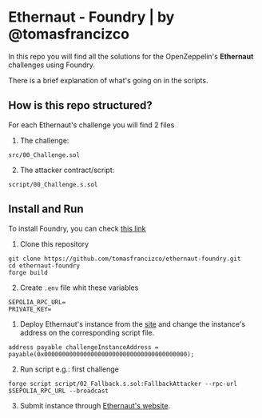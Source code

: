 
# Ethernaut - Foundry | by @tomasfrancizco

In this repo you will find all the solutions for the OpenZeppelin's **Ethernaut** challenges using Foundry.

There is a brief explanation of what's going on in the scripts.

## How is this repo structured?

For each Ethernaut's challenge you will find 2 files

1. The challenge:

`src/00_Challenge.sol`

2. The attacker contract/script:

`script/00_Challenge.s.sol`


## Install and Run

To install Foundry, you can check [this link](https://book.getfoundry.sh/getting-started/installation)

1. Clone this repository
```
git clone https://github.com/tomasfrancizco/ethernaut-foundry.git
cd ethernaut-foundry
forge build
```

2. Create `.env` file whit these variables

```
SEPOLIA_RPC_URL=
PRIVATE_KEY=
```

1. Deploy Ethernaut's instance from the [site](https://ethernaut.openzeppelin.com/) and change the instance's address on the corresponding script file.

```
address payable challengeInstanceAddress = payable(0x0000000000000000000000000000000000000000);
```

2. Run script
   e.g.: first challenge

```
forge script script/02_Fallback.s.sol:FallbackAttacker --rpc-url $SEPOLIA_RPC_URL --broadcast
```

3. Submit instance through [Ethernaut's website](https://ethernaut.openzeppelin.com/).